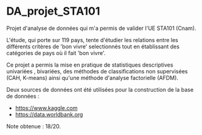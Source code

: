 # DA_projet_STA101 

Projet d'analyse de données qui m'a permis de valider l'UE STA101 (Cnam).

L'étude, qui porte sur 119 pays, tente d'étudier les relations entre les différents critères de 'bon vivre' selectionnés tout en établissant des catégories de pays où il fait 'bon vivre'.
 
Ce projet a permis la mise en pratique de statistiques descriptives univariées , bivariées, des méthodes de classifications non supervisées (CAH, K-means) ainsi qu'une méthode d'analyse factorielle (AFDM).

Deux sources de données ont été utilisées pour la construction de la base de données : 
- https://www.kaggle.com
- https://data.worldbank.org

Note obtenue : 18/20.
